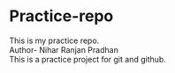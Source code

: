 # Practice-repo
This is my practice repo.
<br>
Author- Nihar Ranjan Pradhan
<br>
This is a practice project for git and github.
